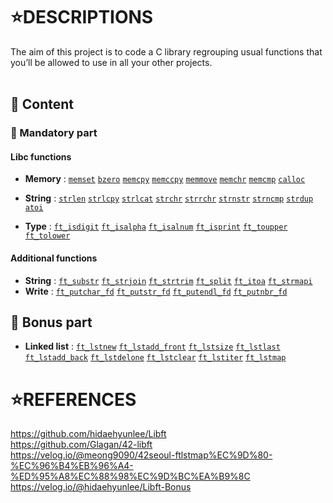 
⭐DESCRIPTIONS
==============

The aim of this project is to code a C library regrouping usual functions that you’ll be allowed to use in all your other projects.
</br>
</br>
## 🚀 Content

### 🚩 Mandatory part

#### Libc functions

- **Memory** : [`memset`](./ft_memset.c) [`bzero`](./ft_bzero.c) [`memcpy`](./ft_memcpy.c) [`memccpy`](./ft_memccpy.c) [`memmove`](./ft_memmove.c) [`memchr`](./ft_memchr.c) [`memcmp`](./ft_memcmp.c) [`calloc`](./ft_calloc.c)

- **String** : [`strlen`](./ft_strlen.c) [`strlcpy`](./ft_strlcpy.c) [`strlcat`](./ft_strlcat.c) [`strchr`](./ft_strchr) [`strrchr`](./ft_strrchr.c) [`strnstr`](./ft_strnstr.c) [`strncmp`](./ft_strncmp) [`strdup`](./ft_strdup.c) [`atoi`](./ft_atoi.c)

- **Type** : [`ft_isdigit`](./ft_isdigit.c) [`ft_isalpha`](./ft_isalpha.c) [`ft_isalnum`](./ft_isalnum.c) [`ft_isprint`](./ft_isprint.c) [`ft_toupper`](./ft_toupper.c) [`ft_tolower`](./ft_tolower.c)

#### Additional functions

- **String** : [`ft_substr`](./ft_substr.c) [`ft_strjoin`](./ft_strjoin.c) [`ft_strtrim`](.ft_strtrim.c) [`ft_split`](./ft_split.c) [`ft_itoa`](./ft_itoa.c) [`ft_strmapi`](./ft_strmapi.c)
- **Write** : [`ft_putchar_fd`](./ft_putchar_fd.c) [`ft_putstr_fd`](./ft_putstr_fd.c) [`ft_putendl_fd`](./ft_putendl_fd.c) [`ft_putnbr_fd`](./ft_putnbr_fd.c)

## 🚩 Bonus part

- **Linked list** : [`ft_lstnew`](./ft_lstnew.c) [`ft_lstadd_front`](./ft_lstadd_front.c) [`ft_lstsize`](./ft_lstsize.c) [`ft_lstlast`](./ft_lstlast.c) [`ft_lstadd_back`](./ft_lstadd_back.c) [`ft_lstdelone`](./ft_lstdelone.c) [`ft_lstclear`](./ft_lstclear.c) [`ft_lstiter`](./ft_lstiter.c) [`ft_lstmap`](./ft_lstmap.c)



⭐REFERENCES
============

https://github.com/hidaehyunlee/Libft
</br>
https://github.com/Glagan/42-libft
</br>
https://velog.io/@meong9090/42seoul-ftlstmap%EC%9D%80-%EC%96%B4%EB%96%A4-%ED%95%A8%EC%88%98%EC%9D%BC%EA%B9%8C
</br>
https://velog.io/@hidaehyunlee/Libft-Bonus
</br>
